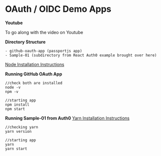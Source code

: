 # OAuth / OIDC Demo Apps

**Youtube** 

To go along with the video on Youtube

**Directory Structure**
```
- github-oauth-app (passportjs app)
- Sample-01 (subdirectory from React Auth0 example brought over here)
```

[Node Installation Instructions](https://nodejs.org/en/download/package-manager)

**Running GitHub OAuth App**
```
//check both are installed 
node -v
npm -v

//starting app
npm install
npm start
```

**Running Sample-01 from Auth0**
[Yarn Installation Instructions](https://yarnpkg.com/getting-started/install)

```
//checking yarn
yarn version

//starting app
yarn
yarn start
```
